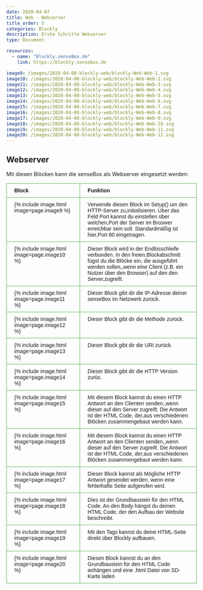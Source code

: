 ```yaml
---
date: 2020-04-07
title: Web - Webserver
title_order: 5
categories: Blockly
description: Erste Schritte Webserver
type: Document

resources:
  - name: "Blockly.senseBox.de"
    link: https://blockly.sensebox.de

image9: /images/2020-04-08-blockly-web/blockly-Web-Web-1.svg
image10: /images/2020-04-08-blockly-web/blockly-Web-Web-2.svg
image11: /images/2020-04-08-blockly-web/blockly-Web-Web-3.svg
image12: /images/2020-04-08-blockly-web/blockly-Web-Web-4.svg
image13: /images/2020-04-08-blockly-web/blockly-Web-Web-5.svg
image14: /images/2020-04-08-blockly-web/blockly-Web-Web-6.svg
image15: /images/2020-04-08-blockly-web/blockly-Web-Web-7.svg
image16: /images/2020-04-08-blockly-web/blockly-Web-Web-8.svg
image17: /images/2020-04-08-blockly-web/blockly-Web-Web-9.svg
image18: /images/2020-04-08-blockly-web/blockly-Web-Web-10.svg
image19: /images/2020-04-08-blockly-web/blockly-Web-Web-11.svg
image20: /images/2020-04-08-blockly-web/blockly-Web-Web-12.svg
---
```



## Webserver
Mit diesen Blöcken kann die senseBox als Webserver eingesetzt werden:

<table style="border-collapse:collapse;border-spacing:0" class="tg"><tr><th style="border-color:#50af47;border-style:solid;border-width:1px;font-family:Arial, sans-serif;font-size:14px;font-weight:bold;overflow:hidden;padding:10px 20px;text-align:left;vertical-align:middle;word-break:normal">Block</th><th style="border-color:#50af47;border-style:solid;border-width:1px;font-family:Arial, sans-serif;font-size:14px;font-weight:bold;overflow:hidden;padding:10px 20px;text-align:left;vertical-align:middle;word-break:normal">Funktion</th></tr><tr><td style="border-color:#50af47;border-style:solid;border-width:1px;font-family:Arial, sans-serif;font-size:14px;overflow:hidden;padding:10px 20px;text-align:left;vertical-align:top;word-break:normal">{% include image.html image=page.image9 %}</td><td style="border-color:#50af47;border-style:solid;border-width:1px;font-family:Arial, sans-serif;font-size:14px;overflow:hidden;padding:10px 20px;text-align:left;vertical-align:top;word-break:normal">Verwende diesen Block im Setup() um den HTTP-Server zu,initialisieren. Über das Feld Port kannst du einstellen über welchen,Port der Server im Broswer erreichbar sein soll. Standardmäßig ist hier,Port 80 eingetragen.</td></tr><tr><td style="border-color:#50af47;border-style:solid;border-width:1px;font-family:Arial, sans-serif;font-size:14px;overflow:hidden;padding:10px 20px;text-align:left;vertical-align:top;word-break:normal">{% include image.html image=page.image10 %}</td><td style="border-color:#50af47;border-style:solid;border-width:1px;font-family:Arial, sans-serif;font-size:14px;overflow:hidden;padding:10px 20px;text-align:left;vertical-align:top;word-break:normal">Dieser Block wird in der Endlosschleife verbunden. In den freien,Blockabschnitt fügst du die Blöcke ein, die ausgeführt werden sollen,,wenn eine Client (z.B. ein Nutzer über den Browser) auf den den Server,zugreift.</td></tr><tr><td style="border-color:#50af47;border-style:solid;border-width:1px;font-family:Arial, sans-serif;font-size:14px;overflow:hidden;padding:10px 20px;text-align:left;vertical-align:top;word-break:normal">{% include image.html image=page.image11 %}</td><td style="border-color:#50af47;border-style:solid;border-width:1px;font-family:Arial, sans-serif;font-size:14px;overflow:hidden;padding:10px 20px;text-align:left;vertical-align:top;word-break:normal">Dieser Block gibt dir die IP-Adresse deiner senseBox im Netzwerk zurück.</td></tr><tr><td style="border-color:#50af47;border-style:solid;border-width:1px;font-family:Arial, sans-serif;font-size:14px;overflow:hidden;padding:10px 20px;text-align:left;vertical-align:top;word-break:normal">{% include image.html image=page.image12 %}</td><td style="border-color:#50af47;border-style:solid;border-width:1px;font-family:Arial, sans-serif;font-size:14px;overflow:hidden;padding:10px 20px;text-align:left;vertical-align:top;word-break:normal">Dieser Block gibt dir die Methode zurück.</td></tr><tr><td style="border-color:#50af47;border-style:solid;border-width:1px;font-family:Arial, sans-serif;font-size:14px;overflow:hidden;padding:10px 20px;text-align:left;vertical-align:top;word-break:normal">{% include image.html image=page.image13 %}</td><td style="border-color:#50af47;border-style:solid;border-width:1px;font-family:Arial, sans-serif;font-size:14px;overflow:hidden;padding:10px 20px;text-align:left;vertical-align:top;word-break:normal">Dieser Block gibt dir die URI zurück.</td></tr><tr><td style="border-color:#50af47;border-style:solid;border-width:1px;font-family:Arial, sans-serif;font-size:14px;overflow:hidden;padding:10px 20px;text-align:left;vertical-align:top;word-break:normal">{% include image.html image=page.image14 %}</td><td style="border-color:#50af47;border-style:solid;border-width:1px;font-family:Arial, sans-serif;font-size:14px;overflow:hidden;padding:10px 20px;text-align:left;vertical-align:top;word-break:normal">Dieser Block gibt dir die HTTP Version zurüc.</td></tr><tr><td style="border-color:#50af47;border-style:solid;border-width:1px;font-family:Arial, sans-serif;font-size:14px;overflow:hidden;padding:10px 20px;text-align:left;vertical-align:top;word-break:normal">{% include image.html image=page.image15 %}</td><td style="border-color:#50af47;border-style:solid;border-width:1px;font-family:Arial, sans-serif;font-size:14px;overflow:hidden;padding:10px 20px;text-align:left;vertical-align:top;word-break:normal">Mit diesem Block kannst du einen HTTP Antwort an den Clienten senden,,wenn dieser auf den Server zugreift. Die Antwort ist der HTML Code, der,aus verschiedenen Blöcken zusammengebaut werden kann.</td></tr><tr><td style="border-color:#50af47;border-style:solid;border-width:1px;font-family:Arial, sans-serif;font-size:14px;overflow:hidden;padding:10px 20px;text-align:left;vertical-align:top;word-break:normal">{% include image.html image=page.image16 %}</td><td style="border-color:#50af47;border-style:solid;border-width:1px;font-family:Arial, sans-serif;font-size:14px;overflow:hidden;padding:10px 20px;text-align:left;vertical-align:top;word-break:normal">Mit diesem Block kannst du einen HTTP Antwort an den Clienten senden,,wenn dieser auf den Server zugreift. Die Antwort ist der HTML Code, der,aus verschiedenen Blöcken zusammengebaut werden kann.</td></tr><tr><td style="border-color:#50af47;border-style:solid;border-width:1px;font-family:Arial, sans-serif;font-size:14px;overflow:hidden;padding:10px 20px;text-align:left;vertical-align:top;word-break:normal">{% include image.html image=page.image17 %}</td><td style="border-color:#50af47;border-style:solid;border-width:1px;font-family:Arial, sans-serif;font-size:14px;overflow:hidden;padding:10px 20px;text-align:left;vertical-align:top;word-break:normal">Dieser Block kannst als Mögliche HTTP Antwort gesendet werden, wenn eine fehlerhafte Seite aufgerufen wird.</td></tr><tr><td style="border-color:#50af47;border-style:solid;border-width:1px;font-family:Arial, sans-serif;font-size:14px;overflow:hidden;padding:10px 20px;text-align:left;vertical-align:top;word-break:normal">{% include image.html image=page.image18 %}</td><td style="border-color:#50af47;border-style:solid;border-width:1px;font-family:Arial, sans-serif;font-size:14px;overflow:hidden;padding:10px 20px;text-align:left;vertical-align:top;word-break:normal">Dies ist der Grundbaustein für den HTML Code. An den Body hängst du deinen HTML Code, der den Aufbau der Website beschreibt.</td></tr><tr><td style="border-color:#50af47;border-style:solid;border-width:1px;font-family:Arial, sans-serif;font-size:14px;overflow:hidden;padding:10px 20px;text-align:left;vertical-align:top;word-break:normal">{% include image.html image=page.image19 %}</td><td style="border-color:#50af47;border-style:solid;border-width:1px;font-family:Arial, sans-serif;font-size:14px;overflow:hidden;padding:10px 20px;text-align:left;vertical-align:top;word-break:normal">Mit den Tags kannst du deine HTML-Seite direkt über Blockly aufbauen.</td></tr><tr><td style="border-color:#50af47;border-style:solid;border-width:1px;font-family:Arial, sans-serif;font-size:14px;overflow:hidden;padding:10px 20px;text-align:left;vertical-align:top;word-break:normal">{% include image.html image=page.image20 %}</td><td style="border-color:#50af47;border-style:solid;border-width:1px;font-family:Arial, sans-serif;font-size:14px;overflow:hidden;padding:10px 20px;text-align:left;vertical-align:top;word-break:normal">Diesen Block kannst du an den Grundbaustein für den HTML Code anhängen und eine .html Datei von SD-Karte laden</td></tr></table>

